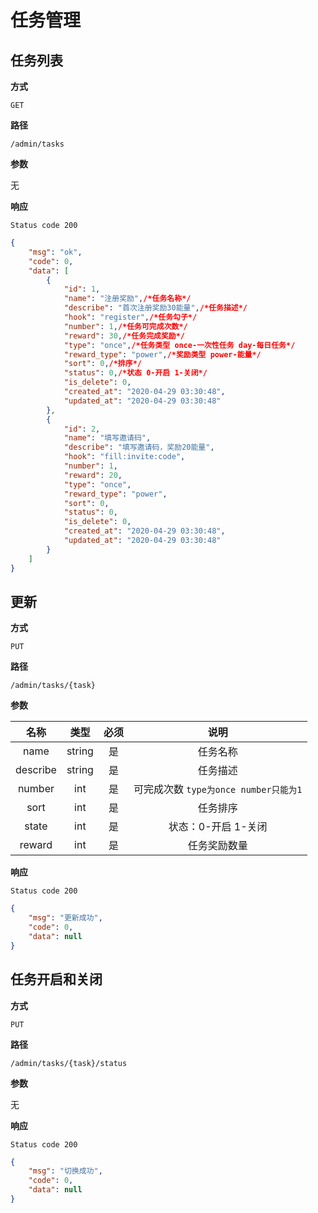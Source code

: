 # 任务管理

## 任务列表

**方式**

`GET`

**路径**

`/admin/tasks`

**参数**

无

**响应**

`Status code 200`

```json
{
    "msg": "ok",
    "code": 0,
    "data": [
        {
            "id": 1,
            "name": "注册奖励",/*任务名称*/
            "describe": "首次注册奖励30能量",/*任务描述*/
            "hook": "register",/*任务勾子*/
            "number": 1,/*任务可完成次数*/
            "reward": 30,/*任务完成奖励*/
            "type": "once",/*任务类型 once-一次性任务 day-每日任务*/
            "reward_type": "power",/*奖励类型 power-能量*/
            "sort": 0,/*排序*/
            "status": 0,/*状态 0-开启 1-关闭*/
            "is_delete": 0,
            "created_at": "2020-04-29 03:30:48",
            "updated_at": "2020-04-29 03:30:48"
        },
        {
            "id": 2,
            "name": "填写邀请码",
            "describe": "填写邀请码，奖励20能量",
            "hook": "fill:invite:code",
            "number": 1,
            "reward": 20,
            "type": "once",
            "reward_type": "power",
            "sort": 0,
            "status": 0,
            "is_delete": 0,
            "created_at": "2020-04-29 03:30:48",
            "updated_at": "2020-04-29 03:30:48"
        }
    ]
}
```

## 更新

**方式**

`PUT`

**路径**

`/admin/tasks/{task}`

**参数**

|  名称   |  类型  | 必须 |                    说明                    |
| :-----: | :----: | :--: | :----------------------------------------: |
|  name   | string |  是  |                  任务名称                  |
|  describe   |  string   |  是  |                  任务描述                  |
| number  |  int   |  是  |  可完成次数 `type为once number只能为1`  |
| sort |  int   |  是  |                  任务排序                  |
|  state  |  int   |  是  |            状态：0-开启 1-关闭             |
| reward  |  int   |  是  |                任务奖励数量                |

**响应**

`Status code 200`

```json
{
    "msg": "更新成功",
    "code": 0,
    "data": null
}
```

## 任务开启和关闭

**方式**

`PUT`

**路径**

`/admin/tasks/{task}/status`

**参数**

无

**响应**

`Status code 200`

```json
{
    "msg": "切换成功",
    "code": 0,
    "data": null
}
```
